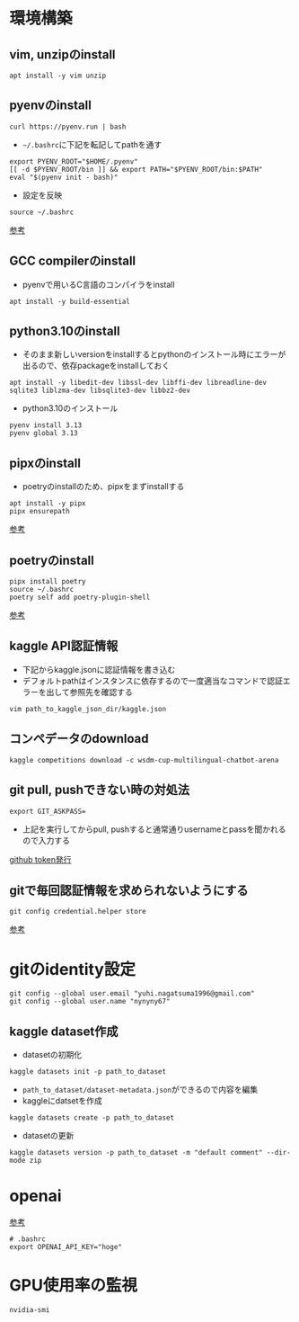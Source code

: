 # 環境構築

## vim, unzipのinstall
```
apt install -y vim unzip
```

## pyenvのinstall

```
curl https://pyenv.run | bash
```

- `~/.bashrc`に下記を転記してpathを通す

```
export PYENV_ROOT="$HOME/.pyenv"
[[ -d $PYENV_ROOT/bin ]] && export PATH="$PYENV_ROOT/bin:$PATH"
eval "$(pyenv init - bash)"
```

- 設定を反映

```
source ~/.bashrc
```

[参考](https://github.com/pyenv/pyenv)

## GCC compilerのinstall
- pyenvで用いるC言語のコンパイラをinstall

```
apt install -y build-essential
```


## python3.10のinstall

- そのまま新しいversionをinstallするとpythonのインストール時にエラーが出るので、依存packageをinstallしておく

```
apt install -y libedit-dev libssl-dev libffi-dev libreadline-dev sqlite3 liblzma-dev libsqlite3-dev libbz2-dev
```

- python3.10のインストール

```
pyenv install 3.13
pyenv global 3.13
```

## pipxのinstall
- poetryのinstallのため、pipxをまずinstallする

```
apt install -y pipx
pipx ensurepath
```

[参考](https://pipx.pypa.io/stable/installation/)

## poetryのinstall

```
pipx install poetry
source ~/.bashrc
poetry self add poetry-plugin-shell
```

[参考](https://python-poetry.org/docs/)

## kaggle API認証情報
- 下記からkaggle.jsonに認証情報を書き込む
- デフォルトpathはインスタンスに依存するので一度適当なコマンドで認証エラーを出して参照先を確認する

```
vim path_to_kaggle_json_dir/kaggle.json
```

## コンペデータのdownload

```
kaggle competitions download -c wsdm-cup-multilingual-chatbot-arena
```

## git pull, pushできない時の対処法

```
export GIT_ASKPASS=
```

- 上記を実行してからpull, pushすると通常通りusernameとpassを聞かれるので入力する

[github token発行](https://github.com/settings/tokens)

## gitで毎回認証情報を求められないようにする

```
git config credential.helper store
```

[参考](https://qiita.com/Kamo123/items/c92b03278b6302c641e3)

# gitのidentity設定
```
git config --global user.email "yuhi.nagatsuma1996@gmail.com"
git config --global user.name "nynyny67"
```

## kaggle dataset作成

- datasetの初期化

```
kaggle datasets init -p path_to_dataset
```

- `path_to_dataset/dataset-metadata.json`ができるので内容を編集
- kaggleにdatsetを作成

```
kaggle datasets create -p path_to_dataset
```

- datasetの更新

```
kaggle datasets version -p path_to_dataset -m "default comment" --dir-mode zip
```

# openai

[参考](https://platform.openai.com/docs/quickstart)

```
# .bashrc
export OPENAI_API_KEY="hoge"
```

# GPU使用率の監視

```
nvidia-smi
```

